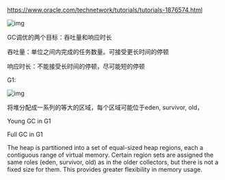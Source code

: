 https://www.oracle.com/technetwork/tutorials/tutorials-1876574.html

![img](https://www.oracle.com/webfolder/technetwork/tutorials/obe/java/G1GettingStarted/images/gcslides/Slide2.png)

GC调优的两个目标：吞吐量和响应时长

吞吐量：单位之间内完成的任务数量。可接受更长时间的停顿

响应时长：不能接受长时间的停顿，尽可能短的停顿

G1:

![img](https://www.oracle.com/webfolder/technetwork/tutorials/obe/java/G1GettingStarted/images/slide9.png)

将堆分配成一系列的等大的区域，每个区域可能位于eden, survivor, old，

Young GC in G1

Full GC in G1


The heap is partitioned into a set of equal-sized heap regions, each a contiguous range of virtual memory. Certain region sets are assigned the same roles (eden, survivor, old) as in the older collectors, but there is not a fixed size for them. This provides greater flexibility in memory usage.
